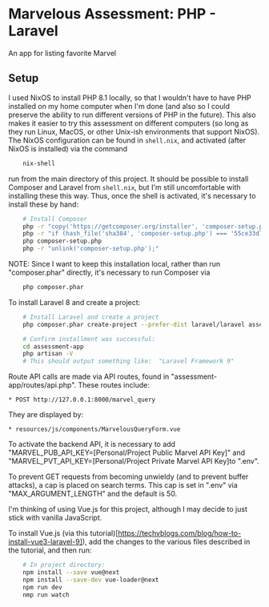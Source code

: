 Marvelous Assessment:  PHP - Laravel
====================================

An app for listing favorite Marvel 


Setup
-----

I used NixOS to install PHP 8.1 locally, so that I wouldn't have to have PHP installed on my
home computer when I'm done (and also so I could preserve the ability to run different versions
of PHP in the future).  This also makes it easier to try this assessment on different computers
(so long as they run Linux, MacOS, or other Unix-ish environments that support NixOS).  The NixOS
configuration can be found in `shell.nix`, and activated (after NixOS is installed) via the command

```bash
    nix-shell
```
run from the main directory of this project.  It should be possible to install Composer and
Laravel from `shell.nix`, but I'm still uncomfortable with installing these this way.  Thus,
once the shell is activated, it's necessary to install these by hand:

```bash
    # Install Composer
    php -r "copy('https://getcomposer.org/installer', 'composer-setup.php');"
    php -r "if (hash_file('sha384', 'composer-setup.php') === '55ce33d7678c5a611085589f1f3ddf8b3c52d662cd01d4ba75c0ee0459970c2200a51f492d557530c71c15d8dba01eae') { echo 'Installer verified'; } else { echo 'Installer corrupt'; unlink('composer-setup.php'); } echo PHP_EOL;"
    php composer-setup.php
    php -r "unlink('composer-setup.php');"
```

NOTE:  Since I want to keep this installation local, rather than run "composer.phar" directly, it's
necessary to run Composer via
```bash
    php composer.phar
```

To install Laravel 8 and create a project:

```bash
    # Install Laravel and create a project
    php composer.phar create-project --prefer-dist laravel/laravel assessment-app 9

    # Confirm installment was successful:
    cd assessment-app
    php artisan -V
    # This should output something like:  "Laravel Framework 9"
```

Route API calls are made via API routes, found in "assessment-app/routes/api.php".  These routes
include:

    * POST http://127.0.0.1:8000/marvel_query

They are displayed by:

    * resources/js/components/MarvelousQueryForm.vue

To activate the backend API, it is necessary to add "MARVEL_PUB_API_KEY=[Personal/Project Public Marvel API Key]"
and "MARVEL_PVT_API_KEY=[Personal/Project Private Marvel API Key]to ".env".

To prevent GET requests from becoming unwieldy (and to prevent buffer attacks), a cap is placed on search terms.
This cap is set in ".env" via "MAX_ARGUMENT_LENGTH" and the default is 50.


I'm thinking of using Vue.js for this project, although I may decide to just stick with
vanilla JavaScript.

To install Vue.js (via this tutorial)[https://techvblogs.com/blog/how-to-install-vue3-laravel-9]), add
the changes to the various files described in the tutorial, and then run:

```bash
    # In project directory:
    npm install --save vue@next
    npm install --save-dev vue-loader@next
    npm run dev
    nmp run watch
```
